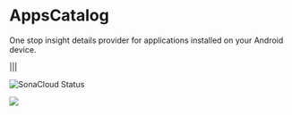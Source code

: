 # AppsCatalog
One stop insight details provider for applications installed on your Android device.

|||

![SonaCloud Status](https://sonarcloud.io/api/project_badges/measure?project=RkNaing_AppsCatalog&metric=alert_status)

![](https://dev.azure.com/1993khiladi/AppsCatalog/_apis/build/status%2FRkNaing.AppsCatalog?branchName=master)
